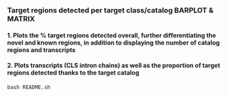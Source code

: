 ### Target regions detected per target class/catalog BARPLOT & MATRIX

#### 1. Plots the % target regions detected overall, further differentiating the novel and known regions, in addition to displaying the number of catalog regions and transcripts
#### 2. Plots transcripts (CLS intron chains) as well as the proportion of target regions detected thanks to the target catalog

``` bash README.sh ```
